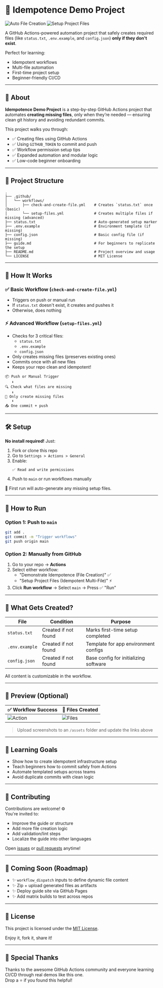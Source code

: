 # 🚀 Idempotence Demo Project

![Auto File Creation](https://github.com/WheelFate/idempotence-demo-project/actions/workflows/check-and-create-file.yml/badge.svg)
![Setup Project Files](https://github.com/WheelFate/idempotence-demo-project/actions/workflows/setup-files.yml/badge.svg)

A GitHub Actions-powered automation project that safely creates required files (like `status.txt`, `.env.example`, and `config.json`) **only if they don't exist**.

Perfect for learning:
- Idempotent workflows
- Multi-file automation
- First-time project setup
- Beginner-friendly CI/CD

---

## 📘 About

**Idempotence Demo Project** is a step-by-step GitHub Actions project that automates **creating missing files**, only when they’re needed — ensuring clean git history and avoiding redundant commits.

This project walks you through:
- ✅ Creating files using GitHub Actions
- ✅ Using `GITHUB_TOKEN` to commit and push
- ✅ Workflow permission setup tips
- ✅ Expanded automation and modular logic
- ✅ Low-code beginner onboarding

---

## 📁 Project Structure

```
.
├── .github/
│   └── workflows/
│       ├── check-and-create-file.yml    # Creates `status.txt` once (basic)
│       └── setup-files.yml              # Creates multiple files if missing (advanced)
├── status.txt                           # Auto-generated setup marker
├── .env.example                         # Environment template (if missing)
├── config.json                          # Basic config file (if missing)
├── guide.md                             # For beginners to replicate the setup
├── README.md                            # Project overview and usage
└── LICENSE                              # MIT License
```

---

## 🧠 How It Works

### ✅ Basic Workflow (`check-and-create-file.yml`)

- Triggers on push or manual run
- If `status.txt` doesn't exist, it creates and pushes it
- Otherwise, does nothing

### ⚡ Advanced Workflow (`setup-files.yml`)

- Checks for 3 critical files:
  - `status.txt`
  - `.env.example`
  - `config.json`
- Only creates missing files (preserves existing ones)
- Commits once with all new files
- Keeps your repo clean and idempotent!

```
📦 Push or Manual Trigger
   ⬇️
🔍 Check what files are missing
   ⬇️
📄 Only create missing files
   ⬇️
📤 One commit + push
```

---

## 🛠️ Setup

**No install required!** Just:

1. Fork or clone this repo
2. Go to `Settings > Actions > General`
3. Enable:
   ```
   ✅ Read and write permissions
   ```
4. Push to `main` or run workflows manually

🏁 First run will auto-generate any missing setup files.

---

## 🔄 How to Run

### Option 1: Push to `main`

```bash
git add .
git commit -m "Trigger workflows"
git push origin main
```

### Option 2: Manually from GitHub

1. Go to your repo → **Actions**
2. Select either workflow:
   - "Demonstrate Idempotence (File Creation)" ✅
   - "Setup Project Files (Idempotent Multi-File)" ⚡
3. Click **Run workflow** → Select `main` → Press ✅ "Run"

---

## 🌟 What Gets Created?

| File            | Condition                        | Purpose                                |
|-----------------|----------------------------------|----------------------------------------|
| `status.txt`     | Created if not found             | Marks first-time setup completed       |
| `.env.example`   | Created if not found             | Template for app environment configs   |
| `config.json`    | Created if not found             | Base config for initializing software  |

All content is customizable in the workflow.

---

## 📸 Preview (Optional)

| ✅ Workflow Success | 📝 Files Created |
|--------------------|-----------------|
| ![Action](assets/workflow-success.png) | ![Files](assets/files-created.png) |

> Upload screenshots to an `/assets` folder and update the links above

---

## 🎯 Learning Goals

- Show how to create idempotent infrastructure setup
- Teach beginners how to commit safely from Actions
- Automate templated setups across teams
- Avoid duplicate commits with clean logic

---

## 🤝 Contributing

Contributions are welcome! ⚙️  
You're invited to:

- Improve the guide or structure
- Add more file creation logic
- Add validation/lint steps
- Localize the guide into other languages

Open [issues](https://github.com/WheelFate/idempotence-demo-project/issues) or [pull requests](https://github.com/WheelFate/idempotence-demo-project/pulls) anytime!

---

## 🧪 Coming Soon (Roadmap)

- ✨ `workflow_dispatch` inputs to define dynamic file content  
- ✨ Zip + upload generated files as artifacts  
- ✨ Deploy guide site via GitHub Pages  
- ✨ Add matrix builds to test across repos

---

## 📄 License

This project is licensed under the [MIT License](LICENSE).

Enjoy it, fork it, share it!

---

## 🙌 Special Thanks

Thanks to the awesome GitHub Actions community and everyone learning CI/CD through real demos like this one.  
Drop a ⭐ if you found this helpful!
